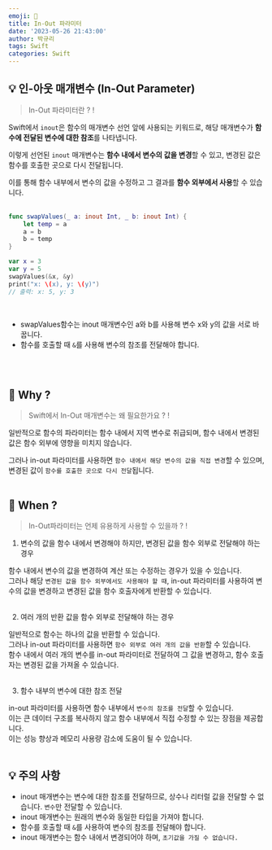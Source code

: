 ```yaml
---
emoji: 🍙
title: In-Out 파라미터
date: '2023-05-26 21:43:00'
author: 박규리
tags: Swift
categories: Swift
---
```


## 💡 인-아웃 매개변수 (In-Out Parameter)
> In-Out 파라미터란 ? ! </br>

Swift에서 `inout`은 함수의 매개변수 선언 앞에 사용되는 키워드로, 해당 매개변수가 **함수에 전달된 변수에 대한 참조**를 나타냅니다. </br>

이렇게 선언된 `inout` 매개변수는 **함수 내에서 변수의 값을 변경**할 수 있고, 변경된 값은 함수를 호출한 곳으로 다시 전달됩니다. </br>

이를 통해 함수 내부에서 변수의 값을 수정하고 그 결과를 **함수 외부에서 사용**할 수 있습니다. </br>
</br>

```swift
func swapValues(_ a: inout Int, _ b: inout Int) {
    let temp = a
    a = b
    b = temp
}

var x = 3
var y = 5
swapValues(&x, &y)
print("x: \(x), y: \(y)") 
// 출력: x: 5, y: 3
```
</br>

* swapValues함수는 inout 매개변수인 a와 b를 사용해 변수 x와 y의 값을 서로 바꿉니다.
* 함수를 호출할 때 `&`를 사용해 변수의 참조를 전달해야 합니다. 

</br>
</br>


## 👀 Why ? 
> Swift에서 In-Out 매개변수는 왜 필요한가요 ? ! </br>

일반적으로 함수의 파라미터는 함수 내에서 지역 변수로 취급되며, 함수 내에서 변경된 값은 함수 외부에 영향을 미치지 않습니다. </br>

그러나 in-out 파라미터를 사용하면 `함수 내에서 해당 변수의 값을 직접 변경`할 수 있으며, 변경된 값이 `함수를 호출한 곳으로 다시 전달`됩니다. </br></br>

## 👀 When ?
> In-Out파라미터는 언제 유용하게 사용할 수 있을까 ? ! </br>

1. 변수의 값을 함수 내에서 변경해야 하지만, 변경된 값을 함수 외부로 전달해야 하는 경우

함수 내에서 변수의 값을 변경하여 계산 또는 수정하는 경우가 있을 수 있습니다. </br>
그러나 해당 `변경된 값을 함수 외부에서도 사용해야 할 때`, in-out 파라미터를 사용하여 변수의 값을 변경하고 변경된 값을 함수 호출자에게 반환할 수 있습니다. </br>
</br>

2. 여러 개의 반환 값을 함수 외부로 전달해야 하는 경우

일반적으로 함수는 하나의 값을 반환할 수 있습니다. </br>
그러나 in-out 파라미터를 사용하면 `함수 외부로 여러 개의 값을 반환`할 수 있습니다. </br>
함수 내에서 여러 개의 변수를 in-out 파라미터로 전달하여 그 값을 변경하고, 함수 호출자는 변경된 값을 가져올 수 있습니다.
</br>
</br>

3. 함수 내부의 변수에 대한 참조 전달

in-out 파라미터를 사용하면 함수 내부에서 `변수의 참조를 전달`할 수 있습니다.</br>
이는 큰 데이터 구조를 복사하지 않고 함수 내부에서 직접 수정할 수 있는 장점을 제공합니다. </br>
이는 성능 향상과 메모리 사용량 감소에 도움이 될 수 있습니다. </br>
</br>

## 💡 주의 사항

* inout 매개변수는 변수에 대한 참조를 전달하므로, 상수나 리터럴 값을 전달할 수 없습니다. `변수`만 전달할 수 있습니다.
* inout 매개변수는 원래의 변수와 동일한 타입을 가져야 합니다.
* 함수를 호출할 때 `&`를 사용하여 변수의 참조를 전달해야 합니다. 
* inout 매개변수는 함수 내에서 변경되어야 하며, `초기값을 가질 수 없습니다.`

</br>
</br>


```toc
```